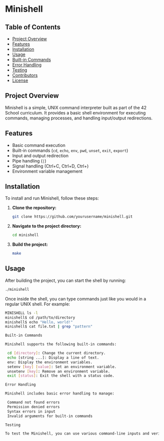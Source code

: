 # Minishell

## Table of Contents
- [Project Overview](#project-overview)
- [Features](#features)
- [Installation](#installation)
- [Usage](#usage)
- [Built-in Commands](#built-in-commands)
- [Error Handling](#error-handling)
- [Testing](#testing)
- [Contributors](#contributors)
- [License](#license)

## Project Overview
Minishell is a simple, UNIX command interpreter built as part of the 42 School curriculum. It provides a basic shell environment for executing commands, managing processes, and handling input/output redirections.

## Features
- Basic command execution
- Built-in commands (`cd`, `echo`, `env`, `pwd`, `unset`, `exit`, `export`)
- Input and output redirection
- Pipe handling (`|`)
- Signal handling (Ctrl+C, Ctrl+D, Ctrl+\)
- Environment variable management

## Installation
To install and run Minishell, follow these steps:

1. **Clone the repository:**
   ```bash
   git clone https://github.com/yourusername/minishell.git
   ```
2. **Navigate to the project directory:**
   ```bash
   cd minishell
   ```
3. **Build the project:**
   ```bash
   make
   ```
## Usage
After building the project, you can start the shell by running:
   
   ```bash
   ./minishell
   ```
Once inside the shell, you can type commands just like you would in a regular UNIX shell. For example:
   ```bash
   MINISHELL ls -l
minishell$ cd /path/to/directory
minishell$ echo "Hello, world!"
minishell$ cat file.txt | grep "pattern"

Built-in Commands

Minishell supports the following built-in commands:

    cd [directory]: Change the current directory.
    echo [string ...]: Display a line of text.
    env: Display the environment variables.
    setenv [key] [value]: Set an environment variable.
    unsetenv [key]: Remove an environment variable.
    exit [status]: Exit the shell with a status code.

Error Handling

Minishell includes basic error handling to manage:

    Command not found errors
    Permission denied errors
    Syntax errors in input
    Invalid arguments for built-in commands

Testing

To test the Minishell, you can use various command-line inputs and verify the outputs. Automated tests and scripts can also be used to ensure the shell behaves as expected.
